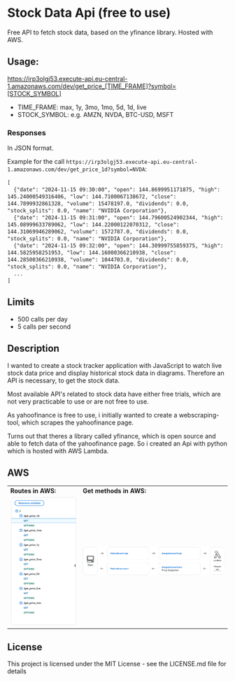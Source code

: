 # Stock Data Api (free to use)

Free API to fetch stock data, based on the yfinance library.
Hosted with AWS.

## Usage: 
https://irp3olgj53.execute-api.eu-central-1.amazonaws.com/dev/get_price_[TIME_FRAME]?symbol=[STOCK_SYMBOL]
- TIME_FRAME: max, 1y, 3mo, 1mo, 5d, 1d, live
- STOCK_SYMBOL: e.g. AMZN, NVDA, BTC-USD, MSFT

### Responses
In JSON format. 

Example for the call `https://irp3olgj53.execute-api.eu-central-1.amazonaws.com/dev/get_price_1d?symbol=NVDA`:

```
[
  {"date": "2024-11-15 09:30:00", "open": 144.8699951171875, "high": 145.24000549316406, "low": 144.7100067138672, "close": 144.7899932861328, "volume": 15478197.0, "dividends": 0.0, "stock_splits": 0.0, "name": "NVIDIA Corporation"},
  {"date": "2024-11-15 09:31:00", "open": 144.79600524902344, "high": 145.08999633789062, "low": 144.22000122070312, "close": 144.31069946289062, "volume": 1572787.0, "dividends": 0.0, "stock_splits": 0.0, "name": "NVIDIA Corporation"},
  {"date": "2024-11-15 09:32:00", "open": 144.30999755859375, "high": 144.5825958251953, "low": 144.16000366210938, "close": 144.28500366210938, "volume": 1044703.0, "dividends": 0.0, "stock_splits": 0.0, "name": "NVIDIA Corporation"},
  ...
] 
```

## Limits
- 500 calls per day
- 5 calls per second

## Description

I wanted to create a stock tracker application with JavaScript to watch live stock data price and display historical stock data in diagrams. 
Therefore an API is necessary, to get the stock data.

Most available API's related to stock data have either free trials, which are not very practicable to use or are not free to use. 

As yahoofinance is free to use, i initially wanted to create a webscraping-tool, which scrapes the yahoofinance page.

Turns out that theres a library called yfinance, which is open source and able to fetch data of the yahoofinance page.
So i created an Api with python which is hosted with AWS Lambda.

## AWS 

<table>
  <tr>
    <td>
      <strong>Routes in AWS:</strong><br>
    </td>
    <td>
      <strong>Get methods in AWS:</strong><br>
    </td>
  </tr>
  <tr>
    <td>
      <img src="assets/AWS-API-ROUTES.png" alt="AWS API routes" width="300">
    </td>  
    <td>
      <img src="assets/AWS-API-GET.png" alt="AWS Api get methods" width="700">
    </td>
  </tr>
</table>


## License

This project is licensed under the MIT License - see the LICENSE.md file for details
